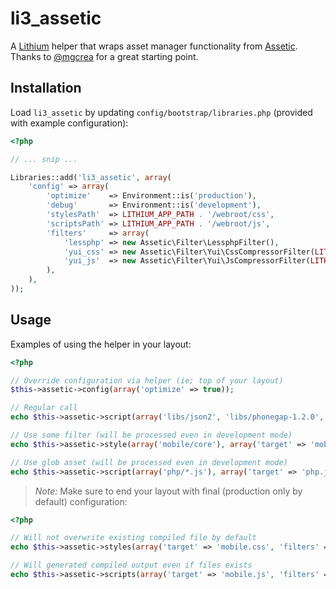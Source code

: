# li3_assetic

A [Lithium](http://lithify.me) helper that wraps asset manager functionality from [Assetic](https://github.com/kriswallsmith/assetic). Thanks to [@mgcrea](https://github.com/mgcrea) for a great starting point.

## Installation

Load `li3_assetic` by updating `config/bootstrap/libraries.php` (provided with example configuration):

```php
<?php

// ... snip ...

Libraries::add('li3_assetic', array(
    'config' => array(
        'optimize'    => Environment::is('production'),
        'debug'       => Environment::is('development'),
        'stylesPath'  => LITHIUM_APP_PATH . '/webroot/css',
        'scriptsPath' => LITHIUM_APP_PATH . '/webroot/js',
        'filters'     => array(
            'lessphp' => new Assetic\Filter\LessphpFilter(),
            'yui_css' => new Assetic\Filter\Yui\CssCompressorFilter(LITHIUM_APP_PATH . '/../tools/yuicompressor-2.4.7.jar'),
            'yui_js'  => new Assetic\Filter\Yui\JsCompressorFilter(LITHIUM_APP_PATH . '/../tools/yuicompressor-2.4.7.jar'),
        ),
    ),
));
```

## Usage

Examples of using the helper in your layout:

```php
<?php

// Override configuration via helper (ie; top of your layout)
$this->assetic->config(array('optimize' => true));

// Regular call
echo $this->assetic->script(array('libs/json2', 'libs/phonegap-1.2.0', 'libs/underscore', 'libs/mustache'));

// Use some filter (will be processed even in development mode)
echo $this->assetic->style(array('mobile/core'), array('target' => 'mobile.css', 'filters' => array('lessphp')));

// Use glob asset (will be processed even in development mode)
echo $this->assetic->script(array('php/*.js'), array('target' => 'php.js'));
```

> *Note:* Make sure to end your layout with final (production only by default) configuration:

```php
<?php

// Will not overwrite existing compiled file by default
echo $this->assetic->styles(array('target' => 'mobile.css', 'filters' => 'yui_css'));

// Will generated compiled output even if files exists
echo $this->assetic->scripts(array('target' => 'mobile.js', 'filters' => 'yui_js', 'force' => true));
```
